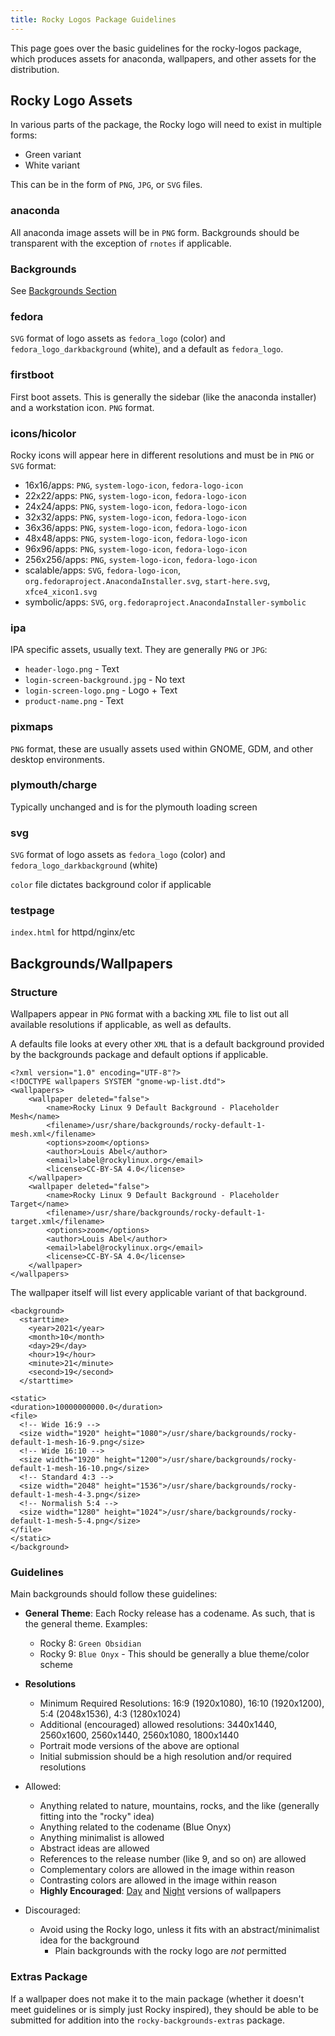 ```yaml
---
title: Rocky Logos Package Guidelines
---
```


This page goes over the basic guidelines for the rocky-logos package, which produces assets for anaconda, wallpapers, and other assets for the distribution.

## Rocky Logo Assets

In various parts of the package, the Rocky logo will need to exist in multiple forms:

* Green variant
* White variant

This can be in the form of `PNG`, `JPG`, or `SVG` files.

### anaconda

All anaconda image assets will be in `PNG` form. Backgrounds should be transparent with the exception of `rnotes` if applicable.

### Backgrounds

See [Backgrounds Section](#Backgrounds/Wallpapers)

### fedora

`SVG` format of logo assets as `fedora_logo` (color) and `fedora_logo_darkbackground` (white), and a default as `fedora_logo`.

### firstboot

First boot assets. This is generally the sidebar (like the anaconda installer) and a workstation icon. `PNG` format.

### icons/hicolor

Rocky icons will appear here in different resolutions and must be in `PNG` or `SVG` format:

* 16x16/apps: `PNG`, `system-logo-icon`, `fedora-logo-icon`
* 22x22/apps: `PNG`, `system-logo-icon`, `fedora-logo-icon`
* 24x24/apps: `PNG`, `system-logo-icon`, `fedora-logo-icon`
* 32x32/apps: `PNG`, `system-logo-icon`, `fedora-logo-icon`
* 36x36/apps: `PNG`, `system-logo-icon`, `fedora-logo-icon`
* 48x48/apps: `PNG`, `system-logo-icon`, `fedora-logo-icon`
* 96x96/apps: `PNG`, `system-logo-icon`, `fedora-logo-icon`
* 256x256/apps: `PNG`, `system-logo-icon`, `fedora-logo-icon`
* scalable/apps: `SVG`, `fedora-logo-icon`, `org.fedoraproject.AnacondaInstaller.svg`, `start-here.svg`, `xfce4_xicon1.svg`
* symbolic/apps: `SVG`, `org.fedoraproject.AnacondaInstaller-symbolic`

### ipa

IPA specific assets, usually text. They are generally `PNG` or `JPG`:

* `header-logo.png` - Text
* `login-screen-background.jpg` - No text
* `login-screen-logo.png` - Logo + Text
* `product-name.png` - Text

### pixmaps

`PNG` format, these are usually assets used within GNOME, GDM, and other desktop environments.

### plymouth/charge

Typically unchanged and is for the plymouth loading screen

### svg

`SVG` format of logo assets as `fedora_logo` (color) and `fedora_logo_darkbackground` (white)

`color` file dictates background color if applicable

### testpage

`index.html` for httpd/nginx/etc

## Backgrounds/Wallpapers

### Structure

Wallpapers appear in `PNG` format with a backing `XML` file to list out all available resolutions if applicable, as well as defaults.

A defaults file looks at every other `XML` that is a default background provided by the backgrounds package and default options if applicable.

```
<?xml version="1.0" encoding="UTF-8"?>
<!DOCTYPE wallpapers SYSTEM "gnome-wp-list.dtd">
<wallpapers>
    <wallpaper deleted="false">
        <name>Rocky Linux 9 Default Background - Placeholder Mesh</name>
        <filename>/usr/share/backgrounds/rocky-default-1-mesh.xml</filename>
        <options>zoom</options>
        <author>Louis Abel</author>
        <email>label@rockylinux.org</email>
        <license>CC-BY-SA 4.0</license>
    </wallpaper> 
    <wallpaper deleted="false">
        <name>Rocky Linux 9 Default Background - Placeholder Target</name>
        <filename>/usr/share/backgrounds/rocky-default-1-target.xml</filename>
        <options>zoom</options>
        <author>Louis Abel</author>
        <email>label@rockylinux.org</email>
        <license>CC-BY-SA 4.0</license>
    </wallpaper> 
</wallpapers>
```

The wallpaper itself will list every applicable variant of that background.

```
<background>
  <starttime>
    <year>2021</year>
    <month>10</month>
    <day>29</day>
    <hour>19</hour>
    <minute>21</minute>
    <second>19</second>
  </starttime>

<static>
<duration>10000000000.0</duration>
<file>
  <!-- Wide 16:9 -->
  <size width="1920" height="1080">/usr/share/backgrounds/rocky-default-1-mesh-16-9.png</size>
  <!-- Wide 16:10 -->
  <size width="1920" height="1200">/usr/share/backgrounds/rocky-default-1-mesh-16-10.png</size>
  <!-- Standard 4:3 -->
  <size width="2048" height="1536">/usr/share/backgrounds/rocky-default-1-mesh-4-3.png</size>
  <!-- Normalish 5:4 -->
  <size width="1280" height="1024">/usr/share/backgrounds/rocky-default-1-mesh-5-4.png</size>
</file>
</static>
</background>
```

### Guidelines
Main backgrounds should follow these guidelines:

* **General Theme**: Each Rocky release has a codename. As such, that is the general theme. Examples:
    * Rocky 8: `Green Obsidian`
    * Rocky 9: `Blue Onyx` - This should be generally a blue theme/color scheme
* **Resolutions**
    * Minimum Required Resolutions: 16:9 (1920x1080), 16:10 (1920x1200), 5:4 (2048x1536), 4:3 (1280x1024)
    * Additional (encouraged) allowed resolutions: 3440x1440, 2560x1600, 2560x1440, 2560x1080, 1800x1440
    * Portrait mode versions of the above are optional
    * Initial submission should be a high resolution and/or required resolutions

* Allowed:
    * Anything related to nature, mountains, rocks, and the like (generally fitting into the "rocky" idea)
    * Anything related to the codename (Blue Onyx)
    * Anything minimalist is allowed
    * Abstract ideas are allowed
    * References to the release number (like 9, and so on) are allowed
    * Complementary colors are allowed in the image within reason
    * Contrasting colors are allowed in the image within reason
    * **Highly Encouraged**: [Day](https://github.com/fedoradesign/backgrounds/raw/f34-backgrounds/default/f34-01-day.png) and [Night](https://github.com/fedoradesign/backgrounds/raw/f34-backgrounds/default/f34-02-night.png) versions of wallpapers

* Discouraged:
    * Avoid using the Rocky logo, unless it fits with an abstract/minimalist idea for the background
        * Plain backgrounds with the rocky logo are *not* permitted

### Extras Package

If a wallpaper does not make it to the main package (whether it doesn't meet guidelines or is simply just Rocky inspired), they should be able to be submitted for addition into the `rocky-backgrounds-extras` package.
